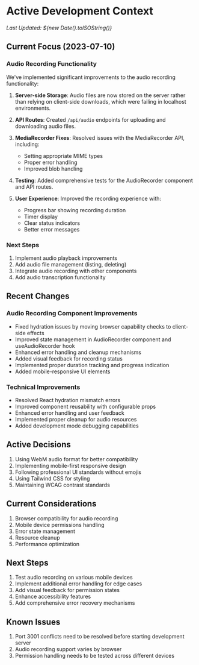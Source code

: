 # Active Development Context

_Last Updated: ${new Date().toISOString()}_

## Current Focus (2023-07-10)

### Audio Recording Functionality

We've implemented significant improvements to the audio recording functionality:

1. **Server-side Storage**: Audio files are now stored on the server rather than relying on client-side downloads, which were failing in localhost environments.

2. **API Routes**: Created `/api/audio` endpoints for uploading and downloading audio files.

3. **MediaRecorder Fixes**: Resolved issues with the MediaRecorder API, including:

   - Setting appropriate MIME types
   - Proper error handling
   - Improved blob handling

4. **Testing**: Added comprehensive tests for the AudioRecorder component and API routes.

5. **User Experience**: Improved the recording experience with:
   - Progress bar showing recording duration
   - Timer display
   - Clear status indicators
   - Better error messages

### Next Steps

1. Implement audio playback improvements
2. Add audio file management (listing, deleting)
3. Integrate audio recording with other components
4. Add audio transcription functionality

## Recent Changes

### Audio Recording Component Improvements

- Fixed hydration issues by moving browser capability checks to client-side effects
- Improved state management in AudioRecorder component and useAudioRecorder hook
- Enhanced error handling and cleanup mechanisms
- Added visual feedback for recording status
- Implemented proper duration tracking and progress indication
- Added mobile-responsive UI elements

### Technical Improvements

- Resolved React hydration mismatch errors
- Improved component reusability with configurable props
- Enhanced error handling and user feedback
- Implemented proper cleanup for audio resources
- Added development mode debugging capabilities

## Active Decisions

1. Using WebM audio format for better compatibility
2. Implementing mobile-first responsive design
3. Following professional UI standards without emojis
4. Using Tailwind CSS for styling
5. Maintaining WCAG contrast standards

## Current Considerations

1. Browser compatibility for audio recording
2. Mobile device permissions handling
3. Error state management
4. Resource cleanup
5. Performance optimization

## Next Steps

1. Test audio recording on various mobile devices
2. Implement additional error handling for edge cases
3. Add visual feedback for permission states
4. Enhance accessibility features
5. Add comprehensive error recovery mechanisms

## Known Issues

1. Port 3001 conflicts need to be resolved before starting development server
2. Audio recording support varies by browser
3. Permission handling needs to be tested across different devices
